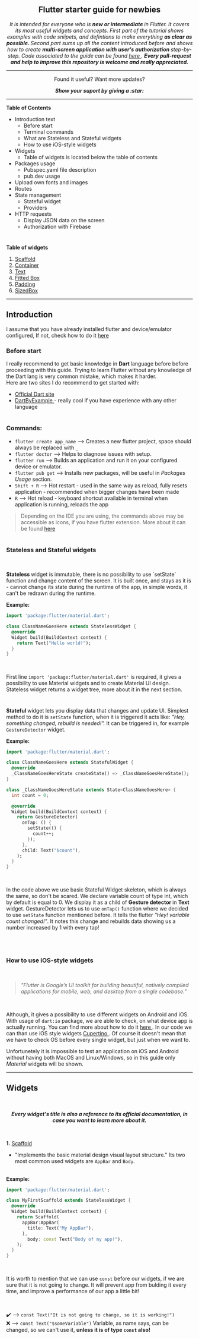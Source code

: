 <h2 align = "center"> Flutter starter guide for newbies </h1>
<p align = "center">
  <i>
     It is intended for everyone who is <b>new or intermediate </b> in Flutter. It covers its most useful widgets and  concepts.
     First part of the tutorial shows examples with code sniipets, and defintions to make everything <b> as clear as possible. </b>
     Second part sums up all the content introduced before and shows how to create <b> multi-screen application with user's authorization </b> step-by-step.
     Code associated to the guide can be found <a href = "https://github.com/wzslr321/flutter_guide"> here </a>.
     <b>Every pull-request and help to improve this repository is welcome and really appreciated.</b>
  </i>
</p>

---

<p align="center">
  Found it useful? Want more updates?
</p>

<p align = "center">
  <b> <i> Show your suport by giving a :star: </b> </i>
</p>

---

<b> Table of Contents </b>
* Introduction text
  * Before start
  * Terminal commands
  * What are Stateless and Stateful widgets 
  * How to use iOS-style widgets
* Widgets
  * Table of widgets is located below the table of contents
* Packages usage
  * Pubspec.yaml file description 
  * pub.dev usage
* Upload own fonts and images
* Routes
* State management 
  * Stateful widget 
  * Providers
* HTTP requests
  * Display JSON data on the screen 
  * Authorization with Firebase

#

<b> Table of widgets </b>
1. <a href="https://github.com/wzslr321/flutter_guide"> Scaffold </a>
2. <a href="https://github.com/wzslr321/flutter_guide"> Container </a>
3. <a href="https://github.com/wzslr321/flutter_guide"> Text </a> 
4. <a href="https://github.com/wzslr321/flutter_guide"> Fitted Box </a> 
5. <a href="https://github.com/wzslr321/flutter_guide"> Padding </a> 
6. <a href="https://github.com/wzslr321/flutter_guide"> SizedBox </a>

***

## Introduction 

<p> I assume that you have already installed flutter and device/emulator configured, If not, check how to do it <a href ="https://flutter.dev/docs/get-started/install"> here </a>

<br/>

### Before start

I really recommend to get basic knowledge in <b> Dart </b> language before before proceeding with this guide.
Trying to learn Flutter without any knowledge of the Dart lang is very common mistake, which makes it harder. 
<br/>
Here are two sites I do recommend to get started with: 
* <a href="https://dart.dev/guides"> Official Dart site </a>
* <a href="http://jpryan.me/dartbyexample/"> DartByExample </a> - really cool if you have experience with any other language


#

### Commands:

* `flutter create app_name` --> Creates a new flutter project, space should always be replaced with `_`
* `flutter doctor` --> Helps to diagnose issues with setup. 
* `flutter run` --> Builds an application and run it on your configured device or emulator. 
* `flutter pub get` --> Installs new packages, will be useful in <i> Packages Usage </i> section.
* `Shift + R` --> Hot restart - used in the same way as reload, fully resets application - recommended when bigger changes have been made
* `R` --> Hot reload - keyboard shortcut available in terminal when application is running, reloads the app

> Depending on the IDE you are using, the commands above may be accessible as icons, if you have flutter extension. More about it can be found <a href="https://flutter.dev/docs/get-started/editor?tab=androidstudio"> here </a> 

#

### Stateless and Stateful widgets

<br/>

<p> 
  <b> Stateless </b> widget is immutable, there is no possibility to use `setState` function and change content of the screen. It is built once, and stays as it       is - cannot change its state during the runtime of the app, in simple words, it can't be redrawn during the runtime.
</p>

<b> Example: </b> 

```dart
import 'package:flutter/material.dart';

class ClassNameGoesHere extends StatelessWidget {
  @override
  Widget build(BuildContext context) {
    return Text("Hello world!");
  }
}
```

<br/>

First line `import 'package:flutter/material.dart'` is required, it gives a possibility to use Material widgets and to create Material UI design. Stateless widget returns a widget tree, more about it in the next section. 

#

  <b> Stateful </b> widget lets you display data that changes and update UI. Simplest method to do it is `setState` function, when it is triggered it acts like: <i> "Hey, something changed, rebuild is needed!". </i> It can be triggered in, for example `GestureDetector` widget.


<b> Example: </b> 

```dart
import 'package:flutter/material.dart';

class ClassNameGoesHere extends StatefulWidget {
  @override
  _ClassNameGoesHereState createState() => _ClassNameGoesHereState();
}

class _ClassNameGoesHereState extends State<ClassNameGoesHere> {
  int count = 0;

  @override
  Widget build(BuildContext context) {
    return GestureDetector(
      onTap: () {
        setState(() {
          count++;
        });
      },
      child: Text("$count"),
    );
  }
}
```

<br/>

  In the code above we use basic Stateful WIdget skeleton, which is always the same, so don't be scared. We declare variable count of type int, which by default is equal to 0. We display it as a child of <b> Gesture detector </b> in <b> Text </b> widget. GestureDetector lets us to use `onTap()` function where we decided to use `setState` function mentioned before. It tells the flutter *"Hey! variable count changed!"*. It notes this change and rebuilds data showing us a number increased by 1 with every tap!

<br/>

#

### How to use iOS-style widgets

<br/>

> <i> "Flutter is Google’s UI toolkit for building beautiful, natively compiled applications for mobile, web, and desktop from a single codebase." </i>
<br/>

Although, it gives a possibility to use different widgets on Android and iOS. With usage of `dart:io` package, we are able to check, on what device app is actually running. You can find more about how to do it <a href="https://api.dart.dev/stable/2.10.4/dart-io/Platform-class.html"> here </a>.
In our code we can than use iOS style widgets <a href ="https://flutter.dev/docs/development/ui/widgets/cupertino"> Cupertino </a>. Of course it doesn't mean that we have to check OS before every single widget, but just when we want to. 
<p>
Unfortunetely it is impossible to test an application on iOS and Android without having both MacOS and Linux/Windows, so in this guide only <i> Material </i> widgets will be shown.
</p>

***

## Widgets 

<br/>
<p align = "center"> <b> <i> Every widget's title is also a reference to its official documentation, in case you want to learn more about it. </i> </b> </p>
<br/>

<b>1.</b> <a href="https://api.flutter.dev/flutter/material/Scaffold-class.html"> Scaffold </a>

* "Implements the basic material design visual layout structure." Its two most common used widgets are `AppBar` and `Body`. 
<br/>
<b> Example: </b> 

<br/>

```dart
import 'package:flutter/material.dart';

class MyFirstScaffold extends StatelessWidget {
  @override
  Widget build(BuildContext context) {
    return Scaffold(
      appBar:AppBar(
        title: Text("My AppBar"),
      ),
        body: const Text("Body of my app!"),
    );
  }
}
```

<br/>

It is worth to mention that we can use `const` before our widgets, if we are sure that it is not going to change. It will prevent app from bulding it every time, and improve a performance of our app a little bit!

<br/>

:heavy_check_mark: --> `const Text("It is not going to change, so it is working!")` 
<br/>
:x: --> `const Text("$someVariable")` Variable, as name says, can be changed, so we can't use it, <b> unless it is of type `const` also! </b>

